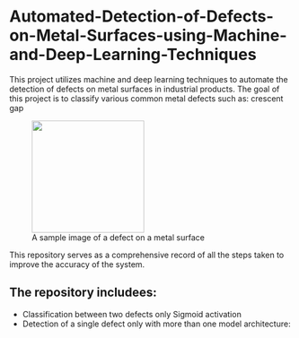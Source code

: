 # Automated-Detection-of-Defects-on-Metal-Surfaces-using-Machine-and-Deep-Learning-Techniques
This project utilizes machine and deep learning techniques to automate the detection of defects on metal surfaces in industrial products.
The goal of this project is to classify various common metal defects such as: crescent gap 
<figure>
  <img src="https://github.com/toqaalaa20/Automated-Detection-of-Defects-on-Metal-Surfaces-using-Machine-and-Deep-Learning-Techniques/assets/90696437/9a1b6c1d-77a7-481d-ad9b-6e3609b31500" width="200" height="200" >
  <figcaption>A sample image of a defect on a metal surface</figcaption>
</figure>

This repository serves as a comprehensive record of all the steps taken to improve the accuracy of the system. 
## The repository includees:
- Classification between two defects only Sigmoid activation 
- Detection of a single defect only with more than one model architecture:


